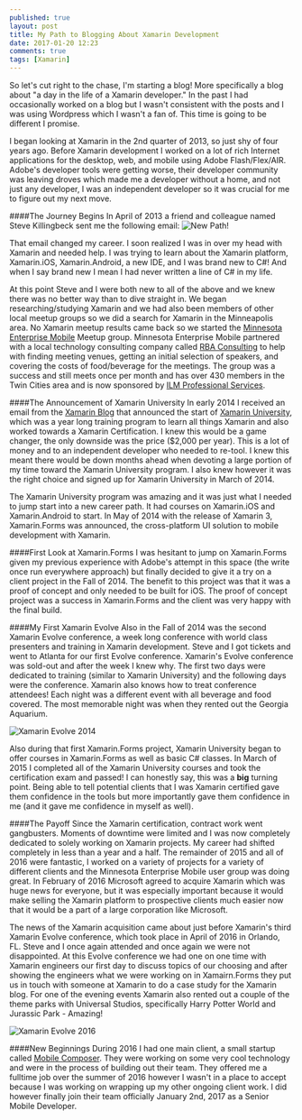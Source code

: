```yaml
---
published: true
layout: post
title: My Path to Blogging About Xamarin Development
date: 2017-01-20 12:23
comments: true
tags: [Xamarin]
---
```

So let's cut right to the chase, I'm starting a blog!  More specifically a blog about "a day in the life of a Xamarin developer."  In the past I had occasionally worked on a blog but I wasn't consistent with the posts and I was using Wordpress which I wasn't a fan of.  This time is going to be different I promise.

I began looking at Xamarin in the 2nd quarter of 2013, so just shy of four years ago.  Before Xamarin development I worked on a lot of rich Internet applications for the desktop, web, and mobile using Adobe Flash/Flex/AIR.  Adobe's developer tools were getting worse, their developer community was leaving droves which made me a developer without a home, and not just any developer, I was an independent developer so it was crucial for me to figure out my next move.

####The Journey Begins
In April of 2013 a friend and colleague named Steve Killingbeck sent me the following email:
![New Path!](../images/20170120/new-path-xamarin.jpg")

That email changed my career.  I soon realized I was in over my head with Xamarin and needed help.  I was trying to learn about the Xamarin platform, Xamarin.iOS, Xamarin.Android, a new IDE, and I was brand new to C#!  And when I say brand new I mean I had never written a line of C# in my life.

At this point Steve and I were both new to all of the above and we knew there was no better way than to dive straight in. We began researching/studying Xamarin and we had also been members of other local meetup groups so we did a search for Xamarin in the Minneapolis area.  No Xamarin meetup results came back so we started the [Minnesota Enterprise Mobile](https://www.meetup.com/Minnesota-Enterprise-Mobile/) Meetup group.  Minnesota Enterprise Mobile partnered with a local technology consulting company called [RBA Consulting](http://www.rbaconsulting.com) to help with finding meeting venues, getting an initial selection of speakers, and covering the costs of food/beverage for the meetings.  The group was a success and still meets once per month and has over 430 members in the Twin Cities area and is now sponsored by [ILM Professional Services](http://ilmservice.com).

####The Announcement of Xamarin University
In early 2014 I received an email from the [Xamarin Blog](https://blog.xamarin.com) that announced the start of [Xamarin University](https://www.xamarin.com/university), which was a year long training program to learn all things Xamarin and also worked towards a Xamarin Certification.  I knew this would be a game changer, the only downside was the price ($2,000 per year).  This is a lot of money and to an independent developer who needed to re-tool.  I knew this meant there would be down months ahead when devoting a large portion of my time toward the Xamarin University program.  I also knew however it was the right choice and signed up for Xamarin University in March of 2014.

The Xamarin University program was amazing and it was just what I needed to jump start into a new career path.  It had courses on Xamarin.iOS and Xamarin.Android to start.  In May of 2014 with the release of Xamarin 3, Xamarin.Forms was announced, the cross-platform UI solution to mobile development with Xamarin.

####First Look at Xamarin.Forms
I was hesitant to jump on Xamarin.Forms given my previous experience with Adobe's attempt in this space (the write once run everywhere approach) but finally decided to give it a try on a client project in the Fall of 2014.  The benefit to this project was that it was a proof of concept and only needed to be built for iOS.  The proof of concept project was a success in Xamarin.Forms and the client was very happy with the final build.  

####My First Xamarin Evolve
Also in the Fall of 2014 was the second Xamarin Evolve conference, a week long conference with world class presenters and training in Xamarin development.  Steve and I got tickets and went to Atlanta for our first Evolve conference.  Xamarin's Evolve conference was sold-out and after the week I knew why.  The first two days were dedicated to training (similar to Xamarin University) and the following days were the conference.   Xamarin also knows how to treat conference attendees!  Each night was a different event with all beverage and food covered.  The most memorable night was when they rented out the Georgia Aquarium.

![Xamarin Evolve 2014](../images/20170120/evolve-2014.jpg")

Also during that first Xamarin.Forms project, Xamarin University began to offer courses in Xamarin.Forms as well as basic C# classes.  In March of 2015 I completed all of the Xamarin University courses and took the certification exam and passed!  I can honestly say, this was a __big__ turning point.  Being able to tell potential clients that I was Xamarin certified gave them confidence in the tools but more importantly gave them confidence in me (and it gave me confidence in myself as well).  

####The Payoff
Since the Xamarin certification, contract work went gangbusters.  Moments of downtime were limited and I was now completely dedicated to solely working on Xamarin projects.  My career had shifted completely in less than a year and a half.  The remainder of 2015 and all of 2016 were fantastic, I worked on a variety of projects for a variety of different clients and the Minnesota Enterprise Mobile user group was doing great.  In February of 2016 Microsoft agreed to acquire Xamarin which was huge news for everyone, but it was especially important because it would make selling the Xamarin platform to prospective clients much easier now that it would be a part of a large corporation like Microsoft.  

The news of the Xamarin acquisition came about just before Xamarin's third Xamarin Evolve conference, which took place in April of 2016 in Orlando, FL.  Steve and I once again attended and once again we were not disappointed.  At this Evolve conference we had one on one time with Xamarin engineers our first day to discuss topics of our choosing and after showing the engineers what we were working on in Xamairn.Forms they put us in touch with someone at Xamarin to do a case study for the Xamarin blog.  For one of the evening events Xamarin also rented out a couple of the theme parks with Universal Studios, specifically Harry Potter World and Jurassic Park - Amazing!

![Xamarin Evolve 2016](../images/20170120/evolve-2016.jpg")

####New Beginnings
During 2016 I had one main client, a small startup called [Mobile Composer](https://www.mcomposer.com).  They were working on some very cool technology and were in the process of building out their team.  They offered me a fulltime job over the summer of 2016 however I wasn't in a place to accept because I was working on wrapping up my other ongoing client work.  I did however finally join their team officially January 2nd, 2017 as a Senior Mobile Developer.